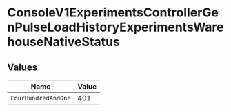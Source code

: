 # ConsoleV1ExperimentsControllerGenPulseLoadHistoryExperimentsWarehouseNativeStatus


## Values

| Name                | Value               |
| ------------------- | ------------------- |
| `FourHundredAndOne` | 401                 |